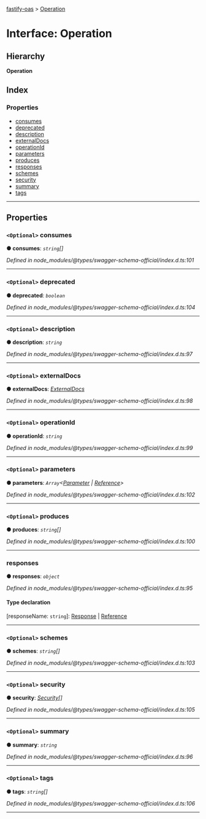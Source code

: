 [fastify-oas](../README.md) > [Operation](../interfaces/operation.md)

# Interface: Operation

## Hierarchy

**Operation**

## Index

### Properties

* [consumes](operation.md#consumes)
* [deprecated](operation.md#deprecated)
* [description](operation.md#description)
* [externalDocs](operation.md#externaldocs)
* [operationId](operation.md#operationid)
* [parameters](operation.md#parameters)
* [produces](operation.md#produces)
* [responses](operation.md#responses)
* [schemes](operation.md#schemes)
* [security](operation.md#security)
* [summary](operation.md#summary)
* [tags](operation.md#tags)

---

## Properties

<a id="consumes"></a>

### `<Optional>` consumes

**● consumes**: *`string`[]*

*Defined in node_modules/@types/swagger-schema-official/index.d.ts:101*

___
<a id="deprecated"></a>

### `<Optional>` deprecated

**● deprecated**: *`boolean`*

*Defined in node_modules/@types/swagger-schema-official/index.d.ts:104*

___
<a id="description"></a>

### `<Optional>` description

**● description**: *`string`*

*Defined in node_modules/@types/swagger-schema-official/index.d.ts:97*

___
<a id="externaldocs"></a>

### `<Optional>` externalDocs

**● externalDocs**: *[ExternalDocs](externaldocs.md)*

*Defined in node_modules/@types/swagger-schema-official/index.d.ts:98*

___
<a id="operationid"></a>

### `<Optional>` operationId

**● operationId**: *`string`*

*Defined in node_modules/@types/swagger-schema-official/index.d.ts:99*

___
<a id="parameters"></a>

### `<Optional>` parameters

**● parameters**: *`Array`<[Parameter](../#parameter) | [Reference](reference.md)>*

*Defined in node_modules/@types/swagger-schema-official/index.d.ts:102*

___
<a id="produces"></a>

### `<Optional>` produces

**● produces**: *`string`[]*

*Defined in node_modules/@types/swagger-schema-official/index.d.ts:100*

___
<a id="responses"></a>

###  responses

**● responses**: *`object`*

*Defined in node_modules/@types/swagger-schema-official/index.d.ts:95*

#### Type declaration

[responseName: `string`]: [Response](response.md) | [Reference](reference.md)

___
<a id="schemes"></a>

### `<Optional>` schemes

**● schemes**: *`string`[]*

*Defined in node_modules/@types/swagger-schema-official/index.d.ts:103*

___
<a id="security"></a>

### `<Optional>` security

**● security**: *[Security](../#security)[]*

*Defined in node_modules/@types/swagger-schema-official/index.d.ts:105*

___
<a id="summary"></a>

### `<Optional>` summary

**● summary**: *`string`*

*Defined in node_modules/@types/swagger-schema-official/index.d.ts:96*

___
<a id="tags"></a>

### `<Optional>` tags

**● tags**: *`string`[]*

*Defined in node_modules/@types/swagger-schema-official/index.d.ts:106*

___

